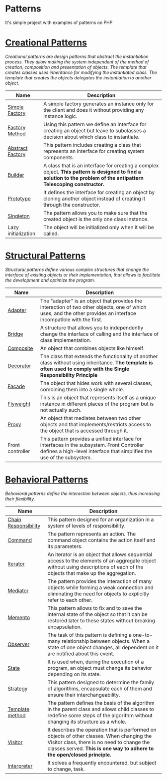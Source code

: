 # Patterns
It's simple project with examples of patterns on PHP

[Creational Patterns](src/CreationalPatterns)
====================================================================================================================
*Creational patterns are design patterns that abstract the instantiation process. They allow making the system 
independent of the method of creation, composition and presentation of objects. The template that creates 
classes uses inheritance for modifying the instantiated class. The template that creates the objects delegates 
the instantiation to another object.*


| Name | Description |
| -------- | ----------- |
| [Simple Factory](src/CreationalPatterns/SimpleFactory/Runner.php) | A simple factory generates an instance only for the client and does it without providing any instance logic. |
| [Factory Method](src/CreationalPatterns/FactoryMethod/Runner.php) | Using this pattern we define an interface for creating an object but leave to subclasses a decision about which class to instantiate. |
| [Abstract Factory](src/CreationalPatterns/AbstractFactory/Runner.php) | This pattern includes creating a class that represents an interface for creating system components.|
| [Builder](src/CreationalPatterns/Builder/Runner.php) | A class that is an interface for creating a complex object. **This pattern is designed to find a solution to the problem of the antipattern Telescoping constructor.** |
| [Prototype](src/CreationalPatterns/Prototype/Runner.php) | It defines the interface for creating an object by cloning another object instead of creating it through the constructor. |
| [Singleton](src/CreationalPatterns/Singleton/Runner.php) | The pattern allows you to make sure that the created object is the only one class instance. |
| Lazy initialization | The object will be initialized only when it will be called. |

[Structural Patterns](src/StructuralPatterns)
=========================================================================================================
*Structural patterns define various complex structures that change the interface of existing objects or their implementation, 
that allows to facilitate the development and optimize the program.*


| Name | Description |
| ---- | ------------ |
| [Adapter](src/StructuralPatterns/Adapter/Runner.php) | The "adapter" is an object that provides the interaction of two other objects, one of which uses, and the other provides an interface incompatible with the first. |
| [Bridge](src/StructuralPatterns/Bridge/Runner.php) | A structure that allows you to independently change the interface of calling and the interface of class implementation. |
| [Composite](src/StructuralPatterns/Composite/Runner.php) |	An object that combines objects like himself. |
| [Decorator](src/StructuralPatterns/Decorator/Runner.php) | The class that extends the functionality of another class without using inheritance. **The template is often used to comply with the Single Responsibility Principle** |
| [Facade](src/StructuralPatterns/Facade/Runner.php) | The object that hides work with several classes, combining them into a single whole. |
| [Flyweight](src/StructuralPatterns/Flyweight/Runner.php) | This is an object that represents itself as a unique instance in different places of the program but is not actually such. |
| [Proxy](src/StructuralPatterns/Proxy/Runner.php) | An object that mediates between two other objects and that implements/restricts access to the object that is accessed through it. |
| Front controller | This pattern provides a unified interface for interfaces in the subsystem. Front Controller defines a high-level interface that simplifies the use of the subsystem. |	

[Behavioral Patterns](src/BehavioralPatterns)
=========================================================================================================
*Behavioral patterns define the interaction between objects, thus increasing their flexibility.*


| Name | Description |
| -------- | -------- |
| [Chain Responsibility](src/BehavioralPatterns/ChainResponsibility/Runner.php)	| This pattern designed for an organization in a system of levels of responsibility. |
| [Command](src/BehavioralPatterns/Command/Runner.php)	| The pattern represents an action. The command object contains the action itself and its parameters. |
| [Iterator](src/BehavioralPatterns/Iterator/Runner.php)	| An iterator is an object that allows sequential access to the elements of an aggregate object without using descriptions of each of the objects that make up the aggregation. |
| [Mediator](src/BehavioralPatterns/Mediator/Runner.php)	| The pattern provides the interaction of many objects while forming a weak connection and eliminating the need for objects to explicitly refer to each other. |
| [Memento](src/BehavioralPatterns/Memento/Runner.php)	| This pattern allows to fix and to save the internal state of the object so that it can be restored later to these states without breaking encapsulation. |
| [Observer](src/BehavioralPatterns/Observer/Runner.php)	| The task of this pattern is defining a one-to-many relationship between objects. When a state of one object changes, all dependent on it are notified about this event. |
| [State](src/BehavioralPatterns/State/Runner.php)	| It is used when, during the execution of a program, an object must change its behavior depending on its state. |
| [Strategy](src/BehavioralPatterns/Strategy/Runner.php)	| This pattern designed to determine the family of algorithms, encapsulate each of them and ensure their interchangeability. |
| [Template method](src/BehavioralPatterns/TemplateMethod/Runner.php)	| The pattern defines the basis of the algorithm in the parent class and allows child classes to redefine some steps of the algorithm without changing its structure as a whole. |
| [Visitor](src/BehavioralPatterns/Visitor/Runner.php)	| It describes the operation that is performed on objects of other classes. When changing the Visitor class, there is no need to change the classes served. **This is one way to adhere to the open/closed principle.** |
| [Interpreter](src/BehavioralPatterns/Interpreter/Runner.php) | It solves a frequently encountered, but subject to change, task. |
 
